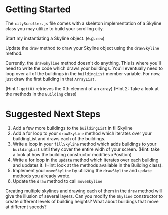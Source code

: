 # Getting Started

The `cityScroller.js` file comes with a skeleton implementation of
a Skyline class you may utilize to build your scrolling city.

Start my instantiating a Skyline object. (e.g. `new`)

Update the `draw` method to draw your Skyline object using the `drawSkyline` method.

Currently, the `drawSkyline` method doesn't do anything. This is where you'll need to
write the code which draws your buildings. You'll eventually need to loop over all of
the buildings in the `buildingList` member variable. For now, just draw the first
building in that `ArrayList`.

(Hint 1: `get(0)` retrieves the 0th element of an array)
(Hint 2: Take a look at the methods in the `Building` class)

# Suggested Next Steps

1. Add a few more buildings to the `buildingList` in fillSkyline
2. Add a for loop to your `drawSkyline` method which iterates over
   your buildingList and draws each of the buildings.
3. Write a loop in your `fillSkyline` method which adds buildings to
   your `buildingList` until they cover the entire widh of your screen.
   (Hint: take a look at how the building constructor modifies xPosition)
4. Write a for loop in the `update` method which iterates over each building
   and updates it. (Hint: look at the methods available in the Building class).
5. Implement your `moveSkyline` by utilizing the `drawSkyline` and `update` methods
   you already wrote.
6. Update the `draw` method to call `moveSkyline`

Creating multiple skylines and drawing each of them in the `draw` method will give
the illusion of several layers. Can you modify the `Skyline` constructor to create
different levels of building heights? What about buildings that move at different speeds?